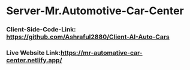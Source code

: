 # Server-Mr.Automotive-Car-Center
### Client-Side-Code-Link: https://github.com/Ashraful2880/Client-AI-Auto-Cars
### Live Website Link:https://mr-automative-car-center.netlify.app/

